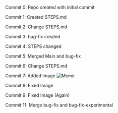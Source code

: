 Commit 0:
Repo created with initial commit

Commit 1:
Created STEPS.md

Commit 2:
Change STEPS.md

Commit 3:
bug-fix created

Commit 4:
STEPS changed

Commit 5: 
Merged Main and bug-fix

Commit 6:
Change STEPS.md

Commit 7:
Added Image 
![Meme](https://programmerhumor.io/wp-content/uploads/2021/08/programmerhumor-io-programming-memes-6f8020e6ab7fc1e.jpg "Dank")

Commit 8: 
Fixed Image 

Commit 9:
Fixed Image (Again)

Commit 11:
Merge bug-fix and bug-fix-experimental


